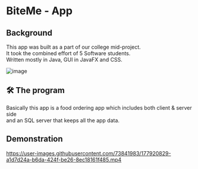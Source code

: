 
# BiteMe - App 

## Background 
This app was built as a part of our college mid-project.\
It took the combined effort of 5 Software students.\
Written mostly in Java, GUI in JavaFX and CSS.

![image](https://user-images.githubusercontent.com/73841983/157106119-64ef004f-ff2e-48b1-8df7-79f3b57ecb06.png)


## 🛠 The program 
Basically this app is a food ordering app which includes both client & server side\
and an SQL server that keeps all the app data.


## Demonstration

https://user-images.githubusercontent.com/73841983/177920829-a1d7d24a-b6da-424f-be26-8ec18161f485.mp4

